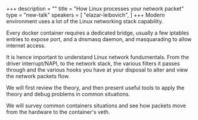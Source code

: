 +++
description = ""
title = "How Linux processes your network packet"
type = "new-talk"
speakers = [
        "elazar-leibovich",
]
+++
Modern environment uses a lot of the Linux networking stack capability.

Every docker container requires a dedicated bridge, usually a few iptables entries to expose port, and a dnsmasq daemon, and masquarading to allow internet access.

It is hence important to understand Linux network fundumentals. From the driver interrupt/NAPI, to the network stack, the various filters it passes through and the various hooks you have at your disposal to alter and view the network packets flow.

We will first review the theory, and then present useful tools to apply the theory and debug problems in common situations.

We will survey common containers situations and see how packets move from the hardware to the container's veth.